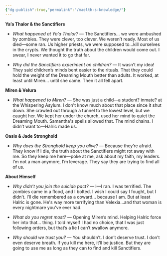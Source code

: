 ```yaml
---
{"dg-publish":true,"permalink":"/maelth-s-knowledge/"}
---
```


**Ya’a Thalor & the Sanctifiers**

- _What happened at Ya’a Thalor?_ — The Sanctifiers… we were ambushed by zombies. They were clever, too clever. We weren’t ready. Most of us died—some ran. Us higher priests, we were supposed to…kill ourselves in the crypts. We thought the truth about the children would come out. I swear, I never wanted it to go that far.
    
- _Why did the Sanctifiers experiment on children?_ — It wasn’t my idea! They said children’s minds bent easier to the rituals. That they could hold the weight of the Dreaming Mouth better than adults. It worked, at least until Miren… until she came. Then it all fell apart.

**Miren & Velura**

- _What happened to Miren?_ — She was just a child—a student? inmate? at the Whispering Asylum. I don't know much about that place since it shut down. She crawled out through a tunnel to the lowest level, but we caught her. We kept her under the church, used her mind to quiet the Dreaming Mouth. Samantha's spells allowed that. The mind chains. I didn’t want to—Halric made us.

**Oasis & Jade Stronghold**

- _Why does the Stronghold keep you alive?_ — Because they’re afraid. They know if I die, the truth about the Sanctifiers might rot away with me. So they keep me here—poke at me, ask about my faith, my leaders. I’m not a man anymore, I’m leverage. They say they are trying to find all of us.
 
**About Himself**

- _Why didn’t you join the suicide pact?_ — I—I ran. I was terrified. The zombies came in a flood, and I bolted. I wish I could say I fought, but I didn’t. I’ll die remembered as a coward… because I am. But at least Halric is gone. He's way more terrifying than Velexia...and that woman is every nightmare you've ever had.
    
- _What do you regret most?_ — Opening Miren’s mind. Helping Halric force her into that… thing. I told myself I had no choice, that I was just following orders, but that’s a lie I can’t swallow anymore.
    
- _Why should we trust you?_ — You shouldn’t. I don’t deserve trust. I don’t even deserve breath. If you kill me here, it’ll be justice. But they are going to use me as long as they can to find and kill Sanctifiers.